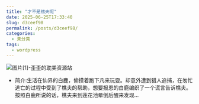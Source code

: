 ```yaml
---
title: "才不是樵夫呢"
date: 2025-06-25T17:33:40
slug: d3ceef98
permalink: /posts/d3ceef98/
categories:
  - 未分类
tags:
  - wordpress
---
```


![图片[1]-歪歪的耽美资源站](/images/wp/d3ceef98-38e527d1.jpg)

*   简介:生活在仙界的白鹿，偷摸着跑下凡来玩耍。却意外遭到猎人追捕，在匆忙逃亡的过程中受到了樵夫的帮助，想要报恩的白鹿编织了一个谎言告诉樵夫。按照白鹿所说的话，樵夫来到莲花池晕倒后醒来发现…
